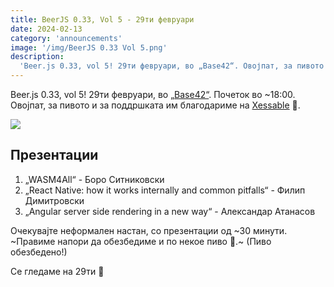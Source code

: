 ```yaml
---
title: BeerJS 0.33, Vol 5 - 29ти февруари
date: 2024-02-13
category: 'announcements'
image: '/img/BeerJS 0.33 Vol 5.png'
description:
  'Beer.js 0.33, vol 5! 29ти февруари, во „Base42“. Овојпат, за пивото и за поддршката им благодариме на Xessable 🍻.'
---
```


Beer.js 0.33, vol 5! 29ти февруари, во [„Base42“](https://base42.mk). Почеток во ~18:00. Овојпат, за пивото и за
поддршката им благодариме на [Xessable](https://www.xessable.mk) 🍻.

<img src="/img/BeerJS 0.33 Vol 5.png" />

## Презентации

1. „WASM4All“ - Боро Ситниковски
2. „React Native: how it works internally and common pitfalls“ - Филип Димитровски
3. „Angular server side rendering in a new way“ - Александар Атанасов

Очекувајте неформален настан, со презентации од ~30 минути. ~Правиме напори да обезбедиме и по некое пиво 🍻.~ (Пиво
обезбедено!)

Се гледаме на 29ти 🍻
